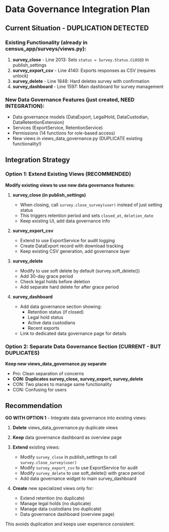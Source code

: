 # Data Governance Integration Plan

## Current Situation - DUPLICATION DETECTED

### Existing Functionality (already in census_app/surveys/views.py):
1. **survey_close** - Line 2013: Sets `status = Survey.Status.CLOSED` in publish_settings
2. **survey_export_csv** - Line 4140: Exports responses as CSV (requires unlock)
3. **survey_delete** - Line 1848: Hard deletes survey with confirmation
4. **survey_dashboard** - Line 1597: Main dashboard for survey management

### New Data Governance Features (just created, NEED INTEGRATION):
- Data governance models (DataExport, LegalHold, DataCustodian, DataRetentionExtension)
- Services (ExportService, RetentionService)
- Permissions (14 functions for role-based access)
- New views in views_data_governance.py (DUPLICATE existing functionality!)

## Integration Strategy

### Option 1: Extend Existing Views (RECOMMENDED)
**Modify existing views to use new data governance features:**

1. **survey_close (in publish_settings)** 
   - When closing, call `survey.close_survey(user)` instead of just setting status
   - This triggers retention period and sets `closed_at`, `deletion_date`
   - Keep existing UI, add data governance info

2. **survey_export_csv**
   - Extend to use ExportService for audit logging
   - Create DataExport record with download tracking
   - Keep existing CSV generation, add governance layer

3. **survey_delete**
   - Modify to use soft delete by default (survey.soft_delete())
   - Add 30-day grace period
   - Check legal holds before deletion
   - Add separate hard delete for after grace period

4. **survey_dashboard**
   - Add data governance section showing:
     * Retention status (if closed)
     * Legal hold status
     * Active data custodians
     * Recent exports
   - Link to dedicated data governance page for details

### Option 2: Separate Data Governance Section (CURRENT - BUT DUPLICATES)
**Keep new views_data_governance.py separate**
- Pro: Clean separation of concerns
- **CON: Duplicates survey_close, survey_export, survey_delete**
- CON: Two places to manage same functionality
- CON: Confusing for users

## Recommendation

**GO WITH OPTION 1** - Integrate data governance into existing views:

1. **Delete** views_data_governance.py duplicate views
2. **Keep** data governance dashboard as overview page
3. **Extend** existing views:
   - Modify `survey_close` in publish_settings to call `survey.close_survey(user)`
   - Modify `survey_export_csv` to use ExportService for audit
   - Modify `survey_delete` to use soft_delete() with grace period
   - Add data governance widget to main survey_dashboard

4. **Create** new specialized views only for:
   - Extend retention (no duplicate)
   - Manage legal holds (no duplicate)
   - Manage data custodians (no duplicate)
   - Data governance dashboard (overview page)

This avoids duplication and keeps user experience consistent.
